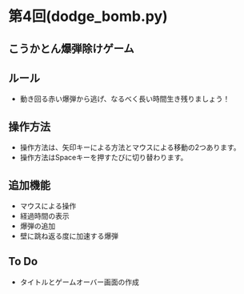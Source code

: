 # 第4回(dodge_bomb.py)

## こうかとん爆弾除けゲーム

## ルール
- 動き回る赤い爆弾から逃げ、なるべく長い時間生き残りましょう！

## 操作方法
- 操作方法は、矢印キーによる方法とマウスによる移動の2つあります。
- 操作方法はSpaceキーを押すたびに切り替わります。

## 追加機能
- マウスによる操作
- 経過時間の表示
- 爆弾の追加
- 壁に跳ね返る度に加速する爆弾

## To Do
- タイトルとゲームオーバー画面の作成